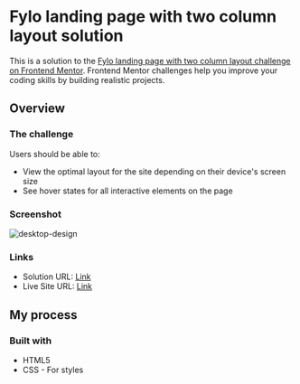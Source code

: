 # Fylo landing page with two column layout solution

This is a solution to the [Fylo landing page with two column layout challenge on Frontend Mentor](https://www.frontendmentor.io/challenges/fylo-landing-page-with-two-column-layout-5ca5ef041e82137ec91a50f5). Frontend Mentor challenges help you improve your coding skills by building realistic projects.

## Overview

### The challenge

Users should be able to:

- View the optimal layout for the site depending on their device's screen size
- See hover states for all interactive elements on the page

### Screenshot

![desktop-design](https://github.com/user-attachments/assets/3e33f127-c4cf-4748-a5a3-d3e577b7af45)




### Links

- Solution URL: [Link](https://github.com/roobiwebdev/Fylo-landing-page-with-two-column-layout)
- Live Site URL: [Link]( https://roobiwebdev.github.io/Fylo-landing-page-with-two-column-layout)

## My process

### Built with

- HTML5
- CSS - For styles
